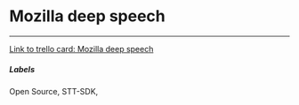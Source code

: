# Mozilla deep speech



---

[Link to trello card: Mozilla deep speech](https://trello.com/c/pZRg7a3G)

##### Labels

Open Source, STT-SDK, 
